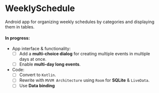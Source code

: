 # WeeklySchedule
Android app for organizing weekly schedules by categories and displaying them in tables.

#### In progress:

* App interface & functionality:
  - [ ] Add a **multi-choice dialog** for creating multiple events in multiple days at once.
  - [ ] Enable **multi-day long events**.

* Code:
  - [ ] Convert to `Kotlin`.
  - [ ] Rewrite with `MVVM Architecture` using `Room` for **SQLite** & `LiveData`.
  - [ ] Use **Data binding**
